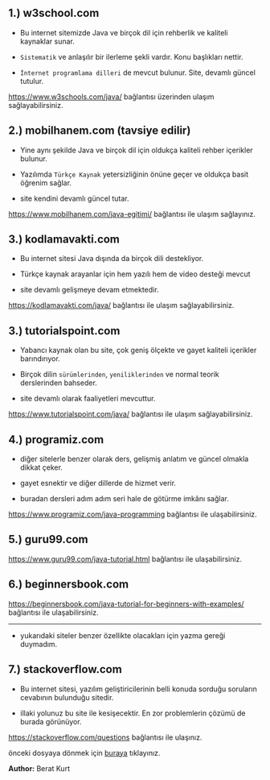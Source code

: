 ## 1.) w3school.com

* Bu internet sitemizde Java ve birçok dil için rehberlik ve kaliteli kaynaklar sunar.

* `Sistematik` ve anlaşılır bir ilerleme şekli vardır. Konu başlıkları nettir.

* `İnternet programlama dilleri` de mevcut bulunur. Site, devamlı güncel tutulur.

https://www.w3schools.com/java/ bağlantısı üzerinden ulaşım sağlayabilirsiniz.

## 2.) mobilhanem.com (tavsiye edilir)

* Yine aynı şekilde Java ve birçok dil için oldukça kaliteli rehber içerikler bulunur.

* Yazılımda `Türkçe Kaynak` yetersizliğinin önüne geçer ve oldukça basit öğrenim sağlar.

* site kendini devamlı güncel tutar.

https://www.mobilhanem.com/java-egitimi/ bağlantısı ile ulaşım sağlayınız.

## 3.) kodlamavakti.com

* Bu internet sitesi Java dışında da birçok dili destekliyor.

* Türkçe kaynak arayanlar için hem yazılı hem de video desteği mevcut

* site devamlı gelişmeye devam etmektedir.

https://kodlamavakti.com/java/ bağlantısı ile ulaşım sağlayabilirsiniz.

## 3.) tutorialspoint.com

* Yabancı kaynak olan bu site, çok geniş ölçekte ve gayet kaliteli içerikler barındırıyor.

* Birçok dilin `sürümlerinden`, `yeniliklerinden` ve normal teorik derslerinden bahseder.

* site devamlı olarak faaliyetleri mevcuttur.

https://www.tutorialspoint.com/java/ bağlantısı ile ulaşım sağlayabilirsiniz.

## 4.) programiz.com

* diğer sitelerle benzer olarak ders, gelişmiş anlatım ve güncel olmakla dikkat çeker.

* gayet esnektir ve diğer dillerde de hizmet verir.

* buradan dersleri adım adım seri hale de götürme imkânı sağlar.

https://www.programiz.com/java-programming bağlantısı ile ulaşabilirsiniz.

## 5.) guru99.com

https://www.guru99.com/java-tutorial.html bağlantısı ile ulaşabilirsiniz.

## 6.) beginnersbook.com

https://beginnersbook.com/java-tutorial-for-beginners-with-examples/ bağlantısı ile ulaşabilirsiniz.


---

* yukarıdaki siteler benzer özellikte olacakları için yazma gereği duymadım.

## 7.) stackoverflow.com

* Bu internet sitesi, yazılım geliştiricilerinin belli konuda sorduğu soruların cevabının bulunduğu sitedir.

* illaki yolunuz bu site ile kesişecektir. En zor problemlerin çözümü de burada görünüyor.

https://stackoverflow.com/questions bağlantısı ile ulaşınız.

önceki dosyaya dönmek için [buraya](../README.md) tıklayınız.

**Author:** Berat Kurt
